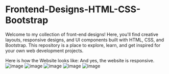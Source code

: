 # Frontend-Designs-HTML-CSS-Bootstrap
Welcome to my collection of front-end designs! Here, you'll find creative layouts, responsive designs, and UI components built with HTML, CSS, and Bootstrap. This repository is a place to explore, learn, and get inspired for your own web development projects.

Here is how the Website looks like: 
And yes, the website is responsive.
![image](https://github.com/user-attachments/assets/e85e2471-cf0b-4fc9-9bce-9fccd21cee42) 
![image](https://github.com/user-attachments/assets/1719ab15-725a-4bc7-ae40-3397f32d965d)
![image](https://github.com/user-attachments/assets/a5c81757-856f-4601-b327-76460afe84be)
![image](https://github.com/user-attachments/assets/e39ad9b1-79f8-41e7-9f0e-2bcc71452357) 
![image](https://github.com/user-attachments/assets/078dddb5-85d5-4e30-8b99-a45a76407839)




